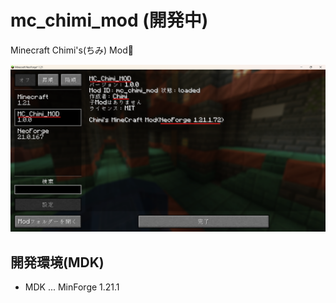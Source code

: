 # mc_chimi_mod (開発中)
Minecraft Chimi's(ちみ) Mod🥳

 ![mod_read_img](doc/mod_read.png)

## 開発環境(MDK)
 - MDK ... MinForge 1.21.1